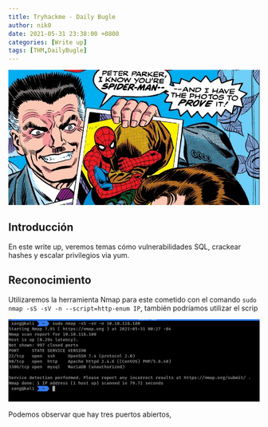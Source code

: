 ```yaml
---
title: Tryhackme - Daily Bugle
author: nik0
date: 2021-05-31 23:38:00 +0800
categories: [Write up]
tags: [THM,DailyBugle]
---
```


![XD](/assets/img/sample/DailyBugle/0.png)


## Introducción

En este write up, veremos temas cómo vulnerabilidades SQL, crackear hashes y escalar privilegios via yum.

## Reconocimiento

Utilizaremos la herramienta Nmap para este cometido con el comando ```sudo nmap -sS -sV -n --script=http-enum IP```, también podríamos utilizar el scrip

![XD](/assets/img/sample/DailyBugle/1.png)

Podemos observar que hay tres puertos abiertos, 


